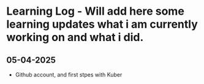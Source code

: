 # Learning Log - Will add here some learning updates what i am currently working on and what i did.

## 05-04-2025
- Github account, and first stpes with Kuber
